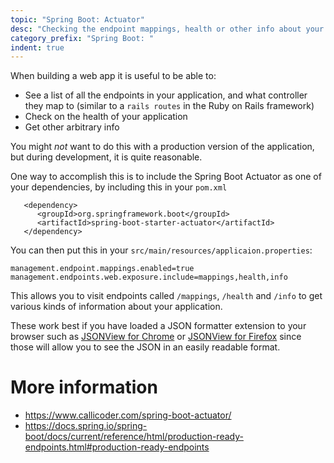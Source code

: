 ```yaml
---
topic: "Spring Boot: Actuator"
desc: "Checking the endpoint mappings, health or other info about your Spring Boot app"
category_prefix: "Spring Boot: "
indent: true
---
```


When building a web app it is useful to be able to:
* See a list of all the endpoints in your application, and what controller they map to (similar to a `rails routes` in the Ruby on Rails framework)
* Check on the health of your application
* Get other arbitrary info 

You might *not* want to do this with a production version of the application, but during development, it is quite reasonable.

One way to accomplish this is to include the Spring Boot Actuator as one of your dependencies, by including this in your `pom.xml`

```
   <dependency>
      <groupId>org.springframework.boot</groupId>
      <artifactId>spring-boot-starter-actuator</artifactId>
   </dependency>
```                

You can then put this in your `src/main/resources/applicaion.properties`:

```
management.endpoint.mappings.enabled=true
management.endpoints.web.exposure.include=mappings,health,info
```

This allows you to visit endpoints called `/mappings`, `/health` and `/info` to get various kinds of information about your application.

These work best if you have loaded a JSON formatter extension to your browser such as
[JSONView for Chrome](https://chrome.google.com/webstore/detail/jsonview/chklaanhfefbnpoihckbnefhakgolnmc) 
or [JSONView for Firefox](https://addons.mozilla.org/en-US/firefox/addon/jsonview/)
since those will allow you to see the JSON in an easily readable format.

# More information

* <https://www.callicoder.com/spring-boot-actuator/>
* <https://docs.spring.io/spring-boot/docs/current/reference/html/production-ready-endpoints.html#production-ready-endpoints>

